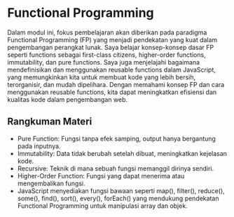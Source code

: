 # Functional Programming

Dalam modul ini, fokus pembelajaran akan diberikan pada paradigma Functional Programming (FP) yang menjadi pendekatan yang kuat dalam pengembangan perangkat lunak. Saya belajar konsep-konsep dasar FP seperti functions sebagai first-class citizens, higher-order functions, immutability, dan pure functions. Saya juga menjelajahi bagaimana mendefinisikan dan menggunakan reusable functions dalam JavaScript, yang memungkinkan kita untuk membuat kode yang lebih bersih, terorganisir, dan mudah dipelihara. Dengan memahami konsep FP dan cara menggunakan reusable functions, kita dapat meningkatkan efisiensi dan kualitas kode dalam pengembangan web.

## Rangkuman Materi

- Pure Function: Fungsi tanpa efek samping, output hanya bergantung pada inputnya.
- Immutability: Data tidak berubah setelah dibuat, meningkatkan kejelasan kode.
- Recursive: Teknik di mana sebuah fungsi memanggil dirinya sendiri.
- Higher-Order Function: Fungsi yang dapat menerima atau mengembalikan fungsi.
- JavaScript menyediakan fungsi bawaan seperti map(), filter(), reduce(), some(), find(), sort(), every(), forEach() yang mendukung pendekatan Functional Programming untuk manipulasi array dan objek.
